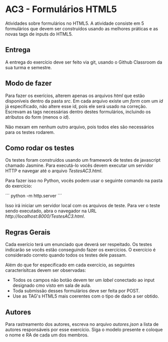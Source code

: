 # AC3 - Formulários HTML5

Atividades sobre formulários no HTML5. A atividade consiste em 5 formulários que devem ser construídos usando as melhores práticas e as novas tags de inputs do HTML5.

## Entrega

A entrega do exercício deve ser feito via git, usando o Github Classroom da sua turma e semestre.

## Modo de fazer

Para fazer os exerícios, alterem apenas os arquivos *html* que estão disponíveis dentro da pasta *src*. Em cada arquivo existe um _form_ com um _id_ já especificado, não altere esse id, pois ele será usado na correção. Escrevam as tags necessárias dentro destes formulários, incluindo os atributos do form (menos o _id_).

Não mexam em nenhum outro arquivo, pois todos eles são necessários para os testes rodarem.

## Como rodar os testes

Os testes foram construídos usando um framework de testes de javascript chamado Jasmine. Para executá-lo vocês devem executar um servidor HTTP e navegar até o arquivo *TestesAC3.html*.

Para fazer isso no Python, vocês podem usar o seguinte comando na pasta do exercício:

´´´
    python -m http.server
´´´

Isso irá iniciar um servidor local com os arquivos de teste. Para ver o teste sendo executado, abra o navegador na URL _http://localhost:8000/TestesAC3.html_.

## Regras Gerais

Cada exerício terá um enunciado que deverá ser respeitado. Os testes indicarão se vocês estão conseguindo fazer os exercícios. O exercício é considerado correto quando todos os testes dele passam.

Além do que for especificado em cada exercício, as seguintes caracterísitcas devem ser observadas:

* Todos os campos não botão devem ter um *label* conectado ao input designado cmo visto em sala de aula.
* Toda submissão desses formulários deve ser feita por POST.
* Use as TAG's HTML5 mais coerentes com o tipo de dado a ser obtido.

## Autores

Para rastreamento dos autores, escreva no arquivo *autores.json* a lista de autores responsáveis por esse exercício. Siga o modelo presente e coloque o nome e RA de cada um dos membros.